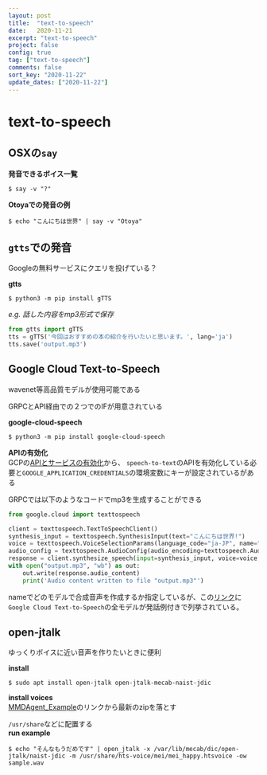```yaml
---
layout: post
title:  "text-to-speech"
date:   2020-11-21
excerpt: "text-to-speech"
project: false
config: true
tag: ["text-to-speech"]
comments: false
sort_key: "2020-11-22"
update_dates: ["2020-11-22"]
---
```


# text-to-speech

## OSXの`say`

**発音できるボイス一覧**
```console
$ say -v "?"
```

**Otoyaでの発音の例**  
```console
$ echo "こんにちは世界" | say -v "Otoya"
```

## `gtts`での発音
Googleの無料サービスにクエリを投げている？  

**gtts**  
```console
$ python3 -m pip install gTTS
```

*e.g. 話した内容をmp3形式で保存*
```python
from gtts import gTTS
tts = gTTS('今回はおすすめの本の紹介を行いたいと思います。', lang='ja')
tts.save('output.mp3')
```

## Google Cloud Text-to-Speech

wavenet等高品質モデルが使用可能である  

GRPCとAPI経由での２つでのIFが用意されている  

**google-cloud-speech**  
```console
$ python3 -m pip install google-cloud-speech
```

**APIの有効化**  
GCPの[APIとサービスの有効化](https://console.cloud.google.com/apis/dashboard)から、 `speech-to-text`のAPIを有効化している必要と`GOOGLE_APPLICATION_CREDENTIALS`の環境変数にキーが設定されているがある  

GRPCでは以下のようなコードでmp3を生成することができる  
```python
from google.cloud import texttospeech

client = texttospeech.TextToSpeechClient()
synthesis_input = texttospeech.SynthesisInput(text="こんにちは世界!")
voice = texttospeech.VoiceSelectionParams(language_code="ja-JP", name="ja-JP-Wavenet-C")
audio_config = texttospeech.AudioConfig(audio_encoding=texttospeech.AudioEncoding.MP3)
response = client.synthesize_speech(input=synthesis_input, voice=voice, audio_config=audio_config)
with open("output.mp3", "wb") as out:
    out.write(response.audio_content)
    print('Audio content written to file "output.mp3"')
```

nameでどのモデルで合成音声を作成するか指定しているが、この[リンク](https://cloud.google.com/text-to-speech/docs/voices)に`Google Cloud Text-to-Speech`の全モデルが発話例付きで列挙されている。  

## open-jtalk

ゆっくりボイスに近い音声を作りたいときに便利  

**install**

```console
$ sudo apt install open-jtalk open-jtalk-mecab-naist-jdic
```

**install voices**  
[MMDAgent_Example](https://sourceforge.net/projects/mmdagent/files/MMDAgent_Example/)のリンクから最新のzipを落とす 

`/usr/share`などに配置する  
**run example**  

```console
$ echo "そんなもうだめです" | open_jtalk -x /var/lib/mecab/dic/open-jtalk/naist-jdic -m /usr/share/hts-voice/mei/mei_happy.htsvoice -ow sample.wav
```
